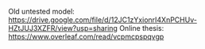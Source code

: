 Old untested model: https://drive.google.com/file/d/12JC1zYxionrI4XnPCHUv-HZtJUJ3XZFR/view?usp=sharing
Online thesis: https://www.overleaf.com/read/vcpmcpspqvgp
